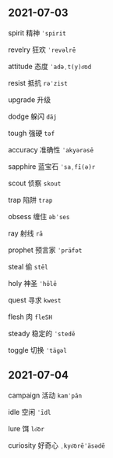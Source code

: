 ## 2021-07-03

spirit 精神 `ˈspirit`

revelry 狂欢 `ˈrevəlrē`

attitude 态度 `ˈadəˌt(y)o͞od`

resist 抵抗 `rəˈzist`

upgrade 升级

dodge 躲闪 `däj`

tough 强硬 `təf`

accuracy 准确性 `ˈakyərəsē`

sapphire 蓝宝石 `ˈsaˌfī(ə)r`

scout 侦察 `skout`

trap 陷阱 `trap`

obsess 缠住 `əbˈses`

ray 射线 `rā`

prophet 预言家 `ˈpräfət`

steal 偷 `stēl`

holy 神圣 `ˈhōlē`

quest 寻求 `kwest`

flesh 肉 `fleSH`

steady 稳定的 `ˈstedē`

toggle 切换 `ˈtäɡəl`

## 2021-07-04
  
campaign 活动 `kamˈpān`

idle 空闲 `ˈīdl`

lure 饵 `lo͝or`

curiosity 好奇心 `ˌkyo͝orēˈäsədē`